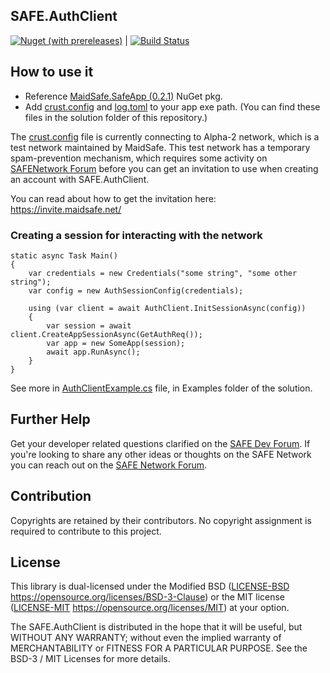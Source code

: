 ## SAFE.AuthClient

[![Nuget (with prereleases)](https://img.shields.io/nuget/vpre/SAFE.AuthClient.svg)](https://www.nuget.org/packages/SAFE.AuthClient) | [![Build Status](https://dev.azure.com/oetyng/SAFE/_apis/build/status/oetyng.SAFE.AuthClient?branchName=dev-v.0.1.0-alpha.2)](https://dev.azure.com/oetyng/SAFE/_build/latest?definitionId=8&branchName=dev-v.0.1.0-alpha.2)

## How to use it

- Reference [MaidSafe.SafeApp (0.2.1)](https://www.nuget.org/packages/MaidSafe.SafeApp/) NuGet pkg.
- Add [crust.config](https://github.com/oetyng/SAFE.AuthClient/blob/master/SAFE.AuthClient/crust.config) and [log.toml](https://github.com/oetyng/SAFE.AuthClient/blob/master/SAFE.AuthClient/log.toml) to your app exe path.
(You can find these files in the solution folder of this repository.)

The [crust.config](https://github.com/oetyng/SAFE.AuthClient/blob/master/SAFE.AuthClient/crust.config) file is currently connecting to Alpha-2 network, which is a test network maintained by MaidSafe.
This test network has a temporary spam-prevention mechanism, which requires some activity 
on [SAFENetwork Forum](https://safenetforum.org) before you can get an invitation to use when creating an account with SAFE.AuthClient.

You can read about how to get the invitation here: https://invite.maidsafe.net/

### Creating a session for interacting with the network

    static async Task Main()
    {
        var credentials = new Credentials("some string", "some other string");
        var config = new AuthSessionConfig(credentials);

        using (var client = await AuthClient.InitSessionAsync(config))
        {
            var session = await client.CreateAppSessionAsync(GetAuthReq());
            var app = new SomeApp(session);
            await app.RunAsync();
        }
    }

See more in [AuthClientExample.cs](https://github.com/oetyng/SAFE.AuthClient/blob/master/SAFE.AuthClient/Examples/AuthClientExample.cs) file, in Examples folder of the solution.

## Further Help

Get your developer related questions clarified on the [SAFE Dev Forum](https://forum.safedev.org/). If you're looking to share any other ideas or thoughts on the SAFE Network you can reach out on the [SAFE Network Forum](https://safenetforum.org/).


## Contribution

Copyrights are retained by their contributors. No copyright assignment is required to contribute to this project.


## License

This library is dual-licensed under the Modified BSD ([LICENSE-BSD](LICENSE-BSD) https://opensource.org/licenses/BSD-3-Clause) or the MIT license ([LICENSE-MIT](LICENSE-MIT) https://opensource.org/licenses/MIT) at your option.

The SAFE.AuthClient is distributed in the hope that it will be useful, but WITHOUT ANY WARRANTY; without even the implied warranty of MERCHANTABILITY or FITNESS FOR A PARTICULAR PURPOSE. See the BSD-3 / MIT Licenses for more details.